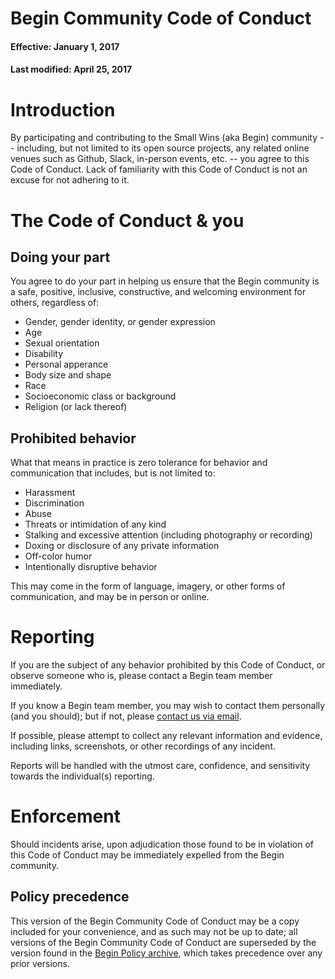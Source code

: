 # Begin Community Code of Conduct

#### Effective: January 1, 2017
#### Last modified: April 25, 2017


# Introduction
By participating and contributing to the Small Wins (aka Begin) community -- including, but not limited to its open source projects, any related online venues such as Github, Slack, in-person events, etc. -- you agree to this Code of Conduct. Lack of familiarity with this Code of Conduct is not an excuse for not adhering to it.


# The Code of Conduct & you
## Doing your part
You agree to do your part in helping us ensure that the Begin community is a safe, positive, inclusive, constructive, and welcoming environment for others, regardless of:
- Gender, gender identity, or gender expression
- Age
- Sexual orientation
- Disability
- Personal apperance
- Body size and shape
- Race
- Socioeconomic class or background
- Religion (or lack thereof)


## Prohibited behavior
What that means in practice is zero tolerance for behavior and communication that includes, but is not limited to:
- Harassment
- Discrimination
- Abuse
- Threats or intimidation of any kind
- Stalking and excessive attention (including photography or recording)
- Doxing or disclosure of any private information
- Off-color humor
- Intentionally disruptive behavior

This may come in the form of language, imagery, or other forms of communication, and may be in person or online.


# Reporting
If you are the subject of any behavior prohibited by this Code of Conduct, or observe someone who is, please contact a Begin team member immediately.

If you know a Begin team member, you may wish to contact them personally (and you should); but if not, please [contact us via email](mailto:conduct@begin.com).

If possible, please attempt to collect any relevant information and evidence, including links, screenshots, or other recordings of any incident.

Reports will be handled with the utmost care, confidence, and sensitivity towards the individual(s) reporting.


# Enforcement
Should incidents arise, upon adjudication those found to be in violation of this Code of Conduct may be immediately expelled from the Begin community.


## Policy precedence
This version of the Begin Community Code of Conduct may be a copy included for your convenience, and as such may not be up to date; all versions of the Begin Community Code of Conduct are superseded by the version found in the [Begin Policy archive](https://github.com/smallwins/policy), which takes precedence over any prior versions.